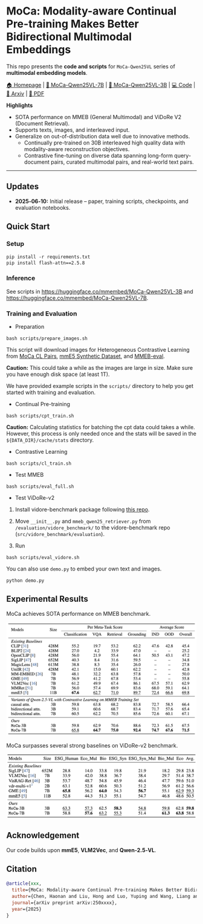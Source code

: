 # MoCa: Modality-aware Continual Pre-training Makes Better Bidirectional Multimodal Embeddings

This repo presents the **code and scripts** for `MoCa-Qwen25VL` series of **multimodal embedding models**.

[🏠 Homepage](https://haon-chen.github.io/MoCa/) | [🤖 MoCa-Qwen25VL-7B](https://huggingface.co/MoCa/MoCa-Qwen25VL-7B) | [🤖 MoCa-Qwen25VL-3B](https://huggingface.co/MoCa/MoCa-Qwen25VL-3B) | [💻 Code](https://github.com/haon-chen/MoCa) | [📄 Arxiv]() | [📕 PDF]()

**Highlights**
- SOTA performance on MMEB (General Multimodal) and ViDoRe V2 (Document Retrieval).
- Supports texts, images, and interleaved input.
- Generalize on out-of-distribution data well due to innovative methods.
  - Continually pre-trained on 30B interleaved high quality data with modality-aware reconstruction objectives.
  - Contrastive fine-tuning on diverse data spanning long-form query-document pairs, curated multimodal pairs, and real-world text pairs.

---

## Updates

- **2025‑06‑10:** Initial release – paper, training scripts, checkpoints, and evaluation notebooks.

## Quick Start

### Setup

```
pip install -r requirements.txt
pip install flash-attn==2.5.8
```

### Inference
See scripts in https://huggingface.co/mmembed/MoCa-Qwen25VL-3B and https://huggingface.co/mmembed/MoCa-Qwen25VL-7B.

### Training and Evaluation

- Preparation

```
bash scripts/prepare_images.sh
```

This script will download images for Heterogeneous Contrastive Learning from [MoCa CL Pairs](https://huggingface.co/datasets/MoCa/mmE5-MMEB-hardneg), [mmE5 Synthetic Dataset](https://huggingface.co/datasets/MoCa/mmE5-synthetic), and [MMEB-eval](https://huggingface.co/datasets/TIGER-Lab/MMEB-eval).

**Caution:** This could take a while as the images are large in size. Make sure you have enough disk space (at least 1T).

We have provided example scripts in the `scripts/` directory to help you get started with training and evaluation.

- Continual Pre-training
```
bash scripts/cpt_train.sh
```
**Caution:** Calculating statistics for batching the cpt data could takes a while. However, this process is only needed once and the stats will be saved in the `${DATA_DIR}/cache/stats` directory.
- Contrastive Learning
```
bash scripts/cl_train.sh
```
- Test MMEB
```
bash scripts/eval_full.sh
```
- Test ViDoRe-v2

1. Install vidore-benchmark package following [this repo](https://github.com/illuin-tech/vidore-benchmark).

2. Move `__init__.py` and `mmeb_qwen25_retriever.py` from `/evaluation/vidore_benchmark/` to the vidore-benchmark repo (`src/vidore_benchmark/evaluation`).

3. Run
```
bash scripts/eval_vidore.sh
```

You can also use `demo.py` to embed your own text and images.
```
python demo.py
```

## Experimental Results
MoCa achieves SOTA performance on MMEB benchmark.

<img alt="Experimental Results" src="figures/mmeb.png">

MoCa surpasses several strong baselines on ViDoRe-v2 benchmark.

<img alt="Experimental Results" src="figures/vidore.png">


## Acknowledgement
Our code builds upon **mmE5**, **VLM2Vec**, and **Qwen‑2.5‑VL**.

## Citation
```bibtex
@article{xxx,
  title={MoCa: Modality-aware Continual Pre-training Makes Better Bidirectional Multimodal Embeddings},
  author={Chen, Haonan and Liu, Hong and Luo, Yuping and Wang, Liang and Yang, Nan and Wei, Furu and Dou, Zhicheng},
  journal={arXiv preprint arXiv:250xxxx},
  year={2025}
}
```